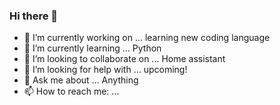### Hi there 👋

<!--
**kap-Gun/kap-Gun** is a ✨ _special_ ✨ repository because its `README.md` (this file) appears on your GitHub profile.

Here are some ideas to get you started:
-->
- 🔭 I’m currently working on ... learning new coding language
- 🌱 I’m currently learning ... Python
- 👯 I’m looking to collaborate on ... Home assistant
- 🤔 I’m looking for help with ... upcoming!
- 💬 Ask me about ... Anything
- 📫 How to reach me: ...


